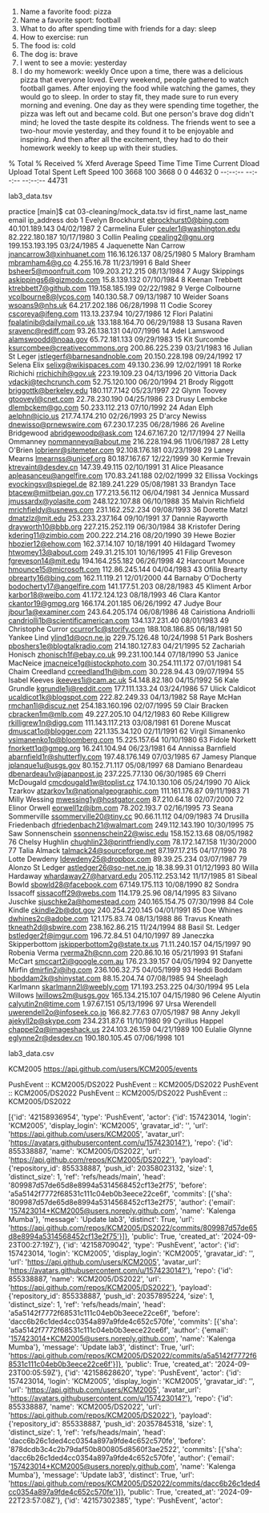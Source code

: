 1. Name a favorite food: pizza
2. Name a favorite sport: football
3. What to do after spending time with friends for a day: sleep
4. How to exercise: run
5. The food is: cold
6. The dog is: brave
7. I went to see a movie: yesterday
8. I do my homework: weekly
Once upon a time, there was a delicious pizza that everyone loved.
Every weekend, people gathered to watch football games.
After enjoying the food while watching the games, they would go to sleep.
In order to stay fit, they made sure to run every morning and evening.
One day as they were spending time together, the pizza was left out and became cold.
But one person's brave dog didn't mind; he loved the taste despite its coldness.
The friends went to see a two-hour movie yesterday, and they found it to be enjoyable and inspiring.
And then after all the excitement, they had to do their homework weekly to keep up with their studies.


% Total    % Received % Xferd  Average Speed   Time    Time     Time  Current
                                 Dload  Upload   Total   Spent    Left  Speed
100  3668  100  3668    0     0  44632      0 --:--:-- --:--:-- --:--:-- 44731

lab3_data.tsv

practice [main]$ cat 03-cleaning/mock_data.tsv
id      first_name      last_name       email   ip_address      dob
1       Evelyn  Brockhurst      ebrockhurst0@bing.com   40.101.189.143  04/02/1987
2       Carmelina       Euler   ceuler1@washington.edu  82.222.180.187  10/17/1980
3       Collin  Pealing cpealing2@gnu.org       199.153.193.195 03/24/1985
4       Jaquenette      Nan Carrow      jnancarrow3@xinhuanet.com       116.16.126.137  08/25/1980
5       Malory  Bramham mbramham4@g.co  4.255.16.78     11/23/1991
6       Bald    Sheer   bsheer5@moonfruit.com   109.203.212.215 08/13/1984
7       Augy    Skippings       askippings6@gizmodo.com 15.8.139.132    07/10/1984
8       Keenan  Trebbett        ktrebbett7@github.com   119.158.185.199 02/22/1982
9       Verge   Colbourne       vcolbourne8@lycos.com   140.130.58.7    09/13/1987
10      Weider  Soans   wsoans9@nhs.uk  64.217.202.186  06/28/1998
11      Codie   Scorey  cscoreya@ifeng.com      113.13.237.94   10/27/1986
12      Flori   Palatini        fpalatinib@dailymail.co.uk      133.188.164.70  06/29/1988
13      Susana  Raven   sravenc@rediff.com      93.26.138.131   04/07/1996
14      Adel    Lamswood        alamswoodd@noaa.gov     65.72.181.133   09/29/1983
15      Kit     Surcombe        ksurcombee@creativecommons.org  200.86.225.239  03/21/1983
16      Julian  St Leger        jstlegerf@barnesandnoble.com    20.150.228.198  09/24/1992
17      Selena  Elix    selixg@wikispaces.com   49.130.236.99   12/02/1991
18      Rorke   Richichi        rrichichih@gov.uk       223.19.109.23   04/13/1996
20      Vittoria        Dack    vdackj@techcrunch.com   52.75.120.100   06/20/1994
21      Brody   Riggott briggottk@berkeley.edu  180.117.7.142   05/23/1997
22      Glynn   Toovey  gtooveyl@cnet.com       22.78.230.190   04/25/1986
23      Drusy   Lembcke dlembckem@go.com        50.233.112.213  07/10/1992
24      Adan    Elph    aelphn@icio.us  217.74.174.210  02/26/1993
25      D'arcy  Newiss  dnewisso@prnewswire.com 67.230.17.235   06/28/1986
26      Aveline Bridgewood      abridgewoodp@ask.com    124.67.167.20   12/17/1994
27      Neilla  Ommanney        nommanneyq@about.me     216.228.194.96  11/06/1987
28      Letty   O'Brien lobrienr@sitemeter.com  92.108.176.181  03/23/1998
29      Laney   Mearns  lmearnss@unicef.org     80.187.167.67   12/22/1999
30      Kermie  Trevain ktrevaint@desdev.cn     147.39.49.115   02/10/1991
31      Alice   Pleasance       apleasanceu@angelfire.com       170.83.241.188  02/02/1999
32      Ellissa Vockings        evockingsv@spiegel.de   82.189.241.229  05/08/1981
33      Brandyn Tace    btacew@miitbeian.gov.cn 177.213.56.112  06/04/1981
34      Jennica Mussard jmussardx@yolasite.com  248.122.107.88  06/10/1988
35      Malvin  Richfield       mrichfieldy@usnews.com  231.162.252.234 09/08/1993
36      Dorette Matzl   dmatzlz@mit.edu 253.233.237.164 09/10/1991
37      Dannie  Rayworth        drayworth10@bbb.org     227.215.252.119 06/30/1984
38      Kristofer       Dering  kdering11@zimbio.com    200.222.214.216 08/20/1990
39      Hewe    Bozier  hbozier12@ehow.com      162.37.14.107   10/18/1991
40      Hildagard       Twomey  htwomey13@about.com     249.31.215.101  10/16/1995
41      Filip   Greveson        fgreveson14@mit.edu     194.164.255.182 06/26/1998
42      Harcourt        Mounce  hmounce15@microsoft.com 112.86.245.144  04/04/1983
43      Ofilia  Brearty obrearty16@bing.com     162.11.119.21   12/01/2000
44      Barnaby O'Docherty      bodocherty17@angelfire.com      141.177.51.203  08/28/1983
45      Kliment Arbor   karbor18@weibo.com      41.172.124.123  08/18/1993
46      Clara   Kantor  ckantor19@gmpg.org      166.174.201.185 06/26/1992
47      Judye   Bour    jbour1a@examiner.com    243.64.205.174  06/08/1986
48      Cairistiona     Andriolli       candriolli1b@scientificamerican.com     134.137.231.40  08/01/1983
49      Christophe      Curror  ccurror1c@storify.com   188.108.186.85  06/18/1981
50      Yankee  Lind    ylind1d@ocn.ne.jp       229.75.126.48   10/24/1998
51      Park    Boshers pboshers1e@blogtalkradio.com    214.180.127.83  04/21/1995
52      Zachariah       Honisch zhonisch1f@ebay.co.uk   99.231.100.144  07/18/1990
53      Janice  MacNeice        jmacneice1g@istockphoto.com     30.254.111.172  07/01/1981
54      Chaim   Creedland       ccreedland1h@ibm.com    30.228.94.43    09/07/1994
55      Isabel  Keeves  ikeeves1i@cam.ac.uk     54.148.82.180   04/15/1992
56      Kale    Grundle kgrundle1j@reddit.com   177.111.133.24  03/24/1986
57      Ulick   Caldicot        ucaldicot1k@blogspot.com        222.82.249.33   04/13/1982
58      Raye    McHan   rmchan1l@discuz.net     254.183.160.196 02/07/1995
59      Clair   Bracken cbracken1m@mlb.com      49.227.205.10   04/12/1983
60      Rebe    Killigrew       rkilligrew1n@digg.com   111.143.117.213 03/08/1981
61      Dorene  Muscat  dmuscat1o@blogger.com   221.135.34.120  02/11/1991
62      Virgil  Simanenko       vsimanenko1p@bloomberg.com      15.225.157.64   10/10/1980
63      Fidole  Norkett fnorkett1q@gmpg.org     16.241.104.94   06/23/1981
64      Annissa Barnfield       abarnfield1r@shutterfly.com     197.48.176.149  07/03/1985
67      Jamesy  Planque jplanque1u@usgs.gov     80.152.71.117   05/08/1997
68      Damiano Benardeau       dbenardeau1v@japanpost.jp       237.225.77.130  06/30/1985
69      Cherri  McDougald       cmcdougald1w@toplist.cz 174.10.130.106  05/24/1990
70      Alick   Tzarkov atzarkov1x@nationalgeographic.com       111.161.176.87  09/11/1983
71      Milly   Wessing mwessing1y@hostgator.com        87.210.64.18    02/07/2000
72      Elinor  Orwell  eorwell1z@ibm.com       78.202.193.7    02/16/1995
73      Seana   Sommerville     ssommerville20@tiny.cc  90.66.11.112    04/09/1983
74      Drusilla        Friedenbach     dfriedenbach21@walmart.com      249.112.143.190 10/30/1995
75      Saw     Sonnenschein    ssonnenschein22@wisc.edu        158.152.13.68   08/05/1982
76      Chelsy  Hughlin chughlin23@printfriendly.com    78.172.147.158  11/30/2000
77      Talia   Almack  talmack24@sourceforge.net       87.197.17.215   04/17/1990
78      Lotte   Dewdeny ldewdeny25@dropbox.com  89.39.25.234    03/07/1987
79      Alonzo  St Ledger       astledger26@so-net.ne.jp        18.38.99.31     01/12/1993
80      Willa   Hardaway        whardaway27@harvard.edu 205.112.253.142 11/17/1985
81      Sibeal  Bowld   sbowld28@facebook.com   67.149.175.113  10/08/1990
82      Sondra  Issacoff        sissacoff29@webs.com    114.179.25.96   08/14/1995
83      Silvano Juschke sjuschke2a@homestead.com        240.165.154.75  07/30/1998
84      Cole    Kindle  ckindle2b@dot.gov       240.254.220.145 04/01/1991
85      Doe     Whines  dwhines2c@adobe.com     121.175.83.74   08/13/1988
86      Travus  Kneath  tkneath2d@sbwire.com    238.162.86.215  11/24/1994
88      Basil   St. Ledger      bstledger2f@imgur.com   196.72.84.51    04/10/1997
89      Janeczka        Skipperbottom   jskipperbottom2g@state.tx.us    71.11.240.157   04/15/1997
90      Robenia Verma   rverma2h@cnn.com        220.86.10.16    05/21/1993
91      Stafani McCart  smccart2i@google.com.au 176.23.39.157   04/05/1994
92      Danyette        Mirfin  dmirfin2j@ihg.com       236.106.32.75   04/05/1999
93      Heddi   Boddam  hboddam2k@shinystat.com 88.15.204.74    07/08/1985
94      Sheelagh        Karlmann        skarlmann2l@weebly.com  171.193.253.225 04/30/1994
95      Lela    Willows lwillows2m@usgs.gov     165.134.215.107 04/15/1980
96      Celene  Alyutin calyutin2n@time.com     1.97.67.151     05/13/1996
97      Ursa    Werendell       uwerendell2o@infoseek.co.jp     166.82.77.63    07/05/1987
98      Anny    Jekyll  ajekyll2p@skype.com     234.231.87.6    11/10/1980
99      Cyrillus        Happel  chappel2q@imageshack.us 224.103.26.159  04/21/1989
100     Eulalie Glynne  eglynne2r@desdev.cn     190.180.105.45  07/06/1998
101

lab3_data.csv


KCM2005
https://api.github.com/users/KCM2005/events

PushEvent :: KCM2005/DS2022
PushEvent :: KCM2005/DS2022
PushEvent :: KCM2005/DS2022
PushEvent :: KCM2005/DS2022
PushEvent :: KCM2005/DS2022

[{'id': '42158936954', 'type': 'PushEvent', 'actor': {'id': 157423014, 'login': 'KCM2005', 'display_login': 'KCM2005', 'gravatar_id': '', 'url': 'https://api.github.com/users/KCM2005', 'avatar_url': 'https://avatars.githubusercontent.com/u/157423014?'}, 'repo': {'id': 855338887, 'name': 'KCM2005/DS2022', 'url': 'https://api.github.com/repos/KCM2005/DS2022'}, 'payload': {'repository_id': 855338887, 'push_id': 20358023132, 'size': 1, 'distinct_size': 1, 'ref': 'refs/heads/main', 'head': '809987d57de65d8e8994a5314568452cf13e2f75', 'before': 'a5a5142f7772f68531c111c04eb0b3eece22ce6f', 'commits': [{'sha': '809987d57de65d8e8994a5314568452cf13e2f75', 'author': {'email': '157423014+KCM2005@users.noreply.github.com', 'name': 'Kalenga Mumba'}, 'message': 'Update lab3', 'distinct': True, 'url': 'https://api.github.com/repos/KCM2005/DS2022/commits/809987d57de65d8e8994a5314568452cf13e2f75'}]}, 'public': True, 'created_at': '2024-09-23T00:27:19Z'}, {'id': '42158709042', 'type': 'PushEvent', 'actor': {'id': 157423014, 'login': 'KCM2005', 'display_login': 'KCM2005', 'gravatar_id': '', 'url': 'https://api.github.com/users/KCM2005', 'avatar_url': 'https://avatars.githubusercontent.com/u/157423014?'}, 'repo': {'id': 855338887, 'name': 'KCM2005/DS2022', 'url': 'https://api.github.com/repos/KCM2005/DS2022'}, 'payload': {'repository_id': 855338887, 'push_id': 20357895224, 'size': 1, 'distinct_size': 1, 'ref': 'refs/heads/main', 'head': 'a5a5142f7772f68531c111c04eb0b3eece22ce6f', 'before': 'dacc6b26c1ded4cc0354a897a9fde4c652c570fe', 'commits': [{'sha': 'a5a5142f7772f68531c111c04eb0b3eece22ce6f', 'author': {'email': '157423014+KCM2005@users.noreply.github.com', 'name': 'Kalenga Mumba'}, 'message': 'Update lab3', 'distinct': True, 'url': 'https://api.github.com/repos/KCM2005/DS2022/commits/a5a5142f7772f68531c111c04eb0b3eece22ce6f'}]}, 'public': True, 'created_at': '2024-09-23T00:05:59Z'}, {'id': '42158628620', 'type': 'PushEvent', 'actor': {'id': 157423014, 'login': 'KCM2005', 'display_login': 'KCM2005', 'gravatar_id': '', 'url': 'https://api.github.com/users/KCM2005', 'avatar_url': 'https://avatars.githubusercontent.com/u/157423014?'}, 'repo': {'id': 855338887, 'name': 'KCM2005/DS2022', 'url': 'https://api.github.com/repos/KCM2005/DS2022'}, 'payload': {'repository_id': 855338887, 'push_id': 20357845318, 'size': 1, 'distinct_size': 1, 'ref': 'refs/heads/main', 'head': 'dacc6b26c1ded4cc0354a897a9fde4c652c570fe', 'before': '878dcdb3c4c2b79daf50b800805d8560f3ae2522', 'commits': [{'sha': 'dacc6b26c1ded4cc0354a897a9fde4c652c570fe', 'author': {'email': '157423014+KCM2005@users.noreply.github.com', 'name': 'Kalenga Mumba'}, 'message': 'Update lab3', 'distinct': True, 'url': 'https://api.github.com/repos/KCM2005/DS2022/commits/dacc6b26c1ded4cc0354a897a9fde4c652c570fe'}]}, 'public': True, 'created_at': '2024-09-22T23:57:08Z'}, {'id': '42157302385', 'type': 'PushEvent', 'actor':
